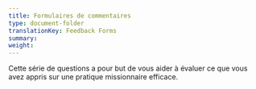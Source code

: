 ```yaml
---
title: Formulaires de commentaires
type: document-folder
translationKey: Feedback Forms
summary: 
weight: 
---
```

Cette série de questions a pour but de vous aider à évaluer ce que vous avez appris sur une pratique missionnaire efficace.